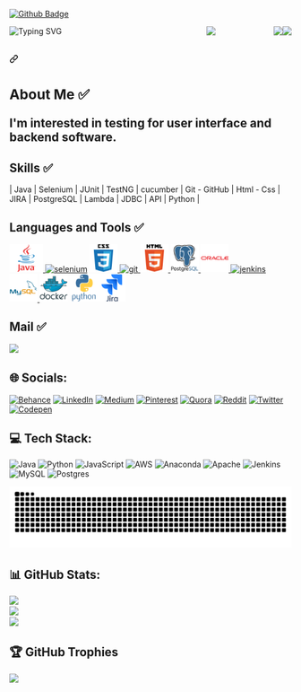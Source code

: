 [![Github Badge](https://img.shields.io/badge/-Github-000?style=quare&labelColor=000&logo=Github&logoColor=white&link=link)](https://github.com/atinccihad/atinccihad.git)

<!-- count -->
<a href="https://hits.seeyoufarm.com"><img src="https://hits.seeyoufarm.com/api/count/incr/badge.svg?url=https%3A%2F%2Fgithub.com%2Fgjbae1212%2Fhit-counter&count_bg=%23495AA6&title_bg=%23555555&icon=opencontainersinitiative.svg&icon_color=%23E7E7E7&title=hits&edge_flat=false" align="right"/></a>

<img src="https://komarev.com/ghpvc/?username=atinccihad&&style=plastics&&color=gray" align="right"/></p>

<!-- Coder Uncle Pic -->
<div id="header" align="left" > <img src="https://cdn.dribbble.com/users/1162077/screenshots/3848914/programmer.gif" width="120" align="right"/>

<!-- %7C -> alttaki yaziya eklemenize yariyor %CC00FF-->
![Typing SVG](https://readme-typing-svg.herokuapp.com?color=&lines=Welcome+Cihad+ATINC's+profile%7C)

<!-- yorum satiri-->
<h2 dir="auto"><a id="user-content-necktie-about-me" class="anchor" aria-hidden="true" href="#necktie-about-me"><svg class="octicon octicon-link" viewBox="0 0 16 16" version="1.1" width="16" height="16" aria-hidden="true"><path fill-rule="evenodd" d="M7.775 3.275a.75.75 0 001.06 1.06l1.25-1.25a2 2 0 112.83 2.83l-2.5 2.5a2 2 0 01-2.83 0 .75.75 0 00-1.06 1.06 3.5 3.5 0 004.95 0l2.5-2.5a3.5 3.5 0 00-4.95-4.95l-1.25 1.25zm-4.69 9.64a2 2 0 010-2.83l2.5-2.5a2 2 0 012.83 0 .75.75 0 001.06-1.06 3.5 3.5 0 00-4.95 0l-2.5 2.5a3.5 3.5 0 004.95 4.95l1.25-1.25a.75.75 0 00-1.06-1.06l-1.25 1.25a2 2 0 01-2.83 0z">
 
### </path></svg></a> About Me ✅ 
<p>I'm interested in testing for user interface and backend software.</p>
 
## </path></svg></a> Skills ✅
| Java | Selenium | JUnit | TestNG | cucumber | Git - GitHub | Html - Css | JIRA | PostgreSQL | Lambda | JDBC | API | Python | </h4>
<br>
 
## </path></svg></a> Languages and Tools ✅ </a> 
<a href="https://www.java.com/tr/" target="_blank" rel="noreferrer"> <img src="https://raw.githubusercontent.com/devicons/devicon/master/icons/java/java-original-wordmark.svg" alt="java" width="60" height="50"/> 
<a href="https://www.selenium.dev/" target="_blank" rel="noreferrer"> <img src="https://raw.githubusercontent.com/detain/svg-logos/780f25886640cef088af994181646db2f6b1a3f8/svg/selenium-logo.svg" alt="selenium" width="50" height="50"/></a> <a href="https://www.w3schools.com/css/" target="_blank" rel="noreferrer"> <img src="https://raw.githubusercontent.com/devicons/devicon/master/icons/css3/css3-original-wordmark.svg" alt="css3" width="50" height="50"/> </a> <a href="https://git-scm.com/" target="_blank" rel="noreferrer"> <img src="https://www.vectorlogo.zone/logos/git-scm/git-scm-icon.svg" alt="git" width="50" height="50"/> </a> <a href="https://www.w3.org/html/" target="_blank" rel="noreferrer"><a href="https://www.w3schools.com/html/" target="_blank" rel="noreferrer"> <img src="https://raw.githubusercontent.com/devicons/devicon/master/icons/html5/html5-original-wordmark.svg" alt="html5" width="50" height="50"/> </a> <a href="https://www.postgresql.org/" target="_blank" rel="noreferrer"> <img src="https://raw.githubusercontent.com/devicons/devicon/master/icons/postgresql/postgresql-original-wordmark.svg" alt="PostgreSQL" width="50" height="50"/> </a> <a href="https://www.oracle.com/" target="_blank" rel="noreferrer"><img src="https://raw.githubusercontent.com/devicons/devicon/master/icons/oracle/oracle-original.svg" alt="oracle" width="50" height="50"/> </a> <a href="https://www.jenkins.io" target="_blank" rel="noreferrer"><img src="https://www.vectorlogo.zone/logos/jenkins/jenkins-icon.svg" alt="jenkins" width="50" height="50"/> </a> <a href="https://www.mysql.com/" target="_blank" rel="noreferrer"><img src="https://raw.githubusercontent.com/devicons/devicon/master/icons/mysql/mysql-original-wordmark.svg" alt="mysql" width="50" height="50"/><a href="https://www.docker.com/" target="_blank" rel="noreferrer"> <img src="https://raw.githubusercontent.com/devicons/devicon/master/icons/docker/docker-original-wordmark.svg" alt="docker" width="50" height="50"/></a> <a href="https://www.python.org/" target="_blank" rel="noreferrer"><img src="https://raw.githubusercontent.com/devicons/devicon/master/icons/python/python-original-wordmark.svg" alt="python" width="50" height="50"/><a href="https://www.atlassian.com/software/jira" target="_blank" rel="noreferrer"><img src="https://raw.githubusercontent.com/devicons/devicon/master/icons/jira/jira-original-wordmark.svg" alt="Jira" width="50" height="50"/></a></p>
 
## </path></svg></a> Mail ✅ </a>
  
<a href = "mailto:atinccihad@gmail.com"><img src="https://img.shields.io/badge/-Gmail-%23333?style=for-the-badge&logo=gmail&logoColor=red" target="_blank"></a>

## 🌐 Socials:
[![Behance](https://img.shields.io/badge/Behance-1769ff?logo=behance&logoColor=white)](https://behance.net/cihadatin) [![LinkedIn](https://img.shields.io/badge/LinkedIn-%230077B5.svg?logo=linkedin&logoColor=white)](https://linkedin.com/in/atinccihad) [![Medium](https://img.shields.io/badge/Medium-12100E?logo=medium&logoColor=white)](https://medium.com/@atinccihad) [![Pinterest](https://img.shields.io/badge/Pinterest-%23E60023.svg?logo=Pinterest&logoColor=white)](https://pinterest.com/atinccihad) [![Quora](https://img.shields.io/badge/Quora-%23B92B27.svg?logo=Quora&logoColor=white)](https://quora.com/profile/Cihad-ATINÇ) [![Reddit](https://img.shields.io/badge/Reddit-%23FF4500.svg?logo=Reddit&logoColor=white)](https://reddit.com/user/atinccihad) [![Twitter](https://img.shields.io/badge/Twitter-%231DA1F2.svg?logo=Twitter&logoColor=white)](https://twitter.com/atinc_cihad) [![Codepen](https://img.shields.io/badge/Codepen-000000?style=for-the-badge&logo=codepen&logoColor=white)](https://codepen.io/atinccihad) 

## 💻 Tech Stack:
![Java](https://img.shields.io/badge/java-%23ED8B00.svg?style=for-the-badge&logo=java&logoColor=white) ![Python](https://img.shields.io/badge/python-3670A0?style=for-the-badge&logo=python&logoColor=ffdd54) ![JavaScript](https://img.shields.io/badge/javascript-%23323330.svg?style=for-the-badge&logo=javascript&logoColor=%23F7DF1E) ![AWS](https://img.shields.io/badge/AWS-%23FF9900.svg?style=for-the-badge&logo=amazon-aws&logoColor=white) ![Anaconda](https://img.shields.io/badge/Anaconda-%2344A833.svg?style=for-the-badge&logo=anaconda&logoColor=white) ![Apache](https://img.shields.io/badge/apache-%23D42029.svg?style=for-the-badge&logo=apache&logoColor=white) ![Jenkins](https://img.shields.io/badge/jenkins-%232C5263.svg?style=for-the-badge&logo=jenkins&logoColor=white) ![MySQL](https://img.shields.io/badge/mysql-%2300f.svg?style=for-the-badge&logo=mysql&logoColor=white) ![Postgres](https://img.shields.io/badge/postgres-%23316192.svg?style=for-the-badge&logo=postgresql&logoColor=white)

![](https://github.com/BEPb/BEPb/raw/output/github-contribution-grid-snake.svg)

## 📊 GitHub Stats:
![](https://github-readme-stats.vercel.app/api?username=atinccihad&theme=dark&hide_border=false&include_all_commits=false&count_private=false)<br/>
![](https://github-readme-streak-stats.herokuapp.com/?user=atinccihad&theme=dark&hide_border=false)<br/>
![](https://github-readme-stats.vercel.app/api/top-langs/?username=atinccihad&theme=dark&hide_border=false&include_all_commits=false&count_private=false&layout=compact)

## 🏆 GitHub Trophies
![](https://github-profile-trophy.vercel.app/?username=atinccihad&theme=radical&no-frame=false&no-bg=true&margin-w=4)
